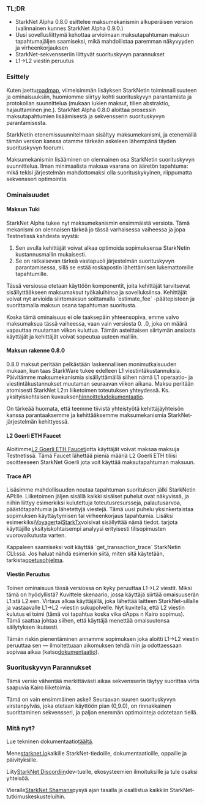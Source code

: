 ### TL;DR

* StarkNet Alpha 0.8.0 esittelee maksumekanismin alkuperäisen version (valinnainen kunnes StarkNet Alpha 0.9.0.)
* Uusi sovellusliittymä kehottaa arvioimaan maksutapahtuman maksun tapahtumajäljen saamiseksi, mikä mahdollistaa paremman näkyvyyden ja virheenkorjauksen
* StarkNet-sekvensseriin liittyvät suorituskyvyn parannukset
* L1→L2 viestin peruutus

### Esittely

Kuten jaettu[roadmap](https://www.notion.so/starkware/StarkNet-Alpha-Features-Tentative-Roadmap-f2b8f5f25a2d4d1cb3265fb82a098c51), viimeisimmän lisäyksen StarkNetin toiminnallisuuteen ja ominaisuuksiin, huomiomme siirtyy kohti suorituskyvyn parantamista ja protokollan suunnittelua (mukaan lukien maksut, tilien abstraktio, hajauttaminen jne.). StarkNet Alpha 0.8.0 aloittaa prosessin maksutapahtumien lisäämisestä ja sekvensserin suorituskyvyn parantamisesta.

StarkNetin etenemissuunnitelmaan sisältyy maksumekanismi, ja etenemällä tämän version kanssa otamme tärkeän askeleen lähempänä täyden suorituskyvyn foorumi.

Maksumekanismin lisääminen on olennainen osa StarkNetin suorituskyvyn suunnittelua. Ilman minimaalista maksua vaarana on ääretön tapahtuma: mikä tekisi järjestelmän mahdottomaksi olla suorituskykyinen, riippumatta sekvensseri optimointia.

### Ominaisuudet

#### Maksun Tuki

StarkNet Alpha tukee nyt maksumekanismin ensimmäistä versiota. Tämä mekanismi on olennaisen tärkeä jo tässä varhaisessa vaiheessa ja jopa Testnetissä kahdesta syystä:

1. Sen avulla kehittäjät voivat alkaa optimoida sopimuksensa StarkNetin kustannusmallin mukaisesti.
2. Se on ratkaisevan tärkeä vastapuoli järjestelmän suorituskyvyn parantamisessa, sillä se estää roskapostin lähettämisen lukemattomille tapahtumille.

Tässä versiossa otetaan käyttöön komponentit, joita kehittäjät tarvitsevat sisällyttääkseen maksumaksut työkaluihinsa ja sovelluksiinsa. Kehittäjät voivat nyt arvioida siirtomaksun soittamalla \`estimate_fee\` -päätepisteen ja suorittamalla maksun osana tapahtuman suoritusta.

Koska tämä ominaisuus ei ole taaksepäin yhteensopiva, emme valvo maksumaksua tässä vaiheessa, vaan vain versiosta 0. .0, joka on määrä vapauttaa muutaman viikon kuluttua. Tämän asteittaisen siirtymän ansiosta käyttäjät ja kehittäjät voivat sopeutua uuteen malliin.

#### Maksun rakenne 0.8.0

0.8.0 maksut peritään pelkästään laskennallisen monimutkaisuuden mukaan, kun taas StarkWare tukee edelleen L1 viestintäkustannuksia. Päivitämme maksumekanismia sisällyttämällä siihen nämä L1 operaatio- ja viestintäkustannukset muutaman seuraavan viikon aikana. Maksu peritään atomisesti StarkNet L2:n liiketoimen toteutuksen yhteydessä. Ks. yksityiskohtaisen kuvauksen[hinnoitteludokumentaatio](https://starknet.io/documentation/fee-mechanism/).

On tärkeää huomata, että teemme tiivistä yhteistyötä kehittäjäyhteisön kanssa parantaaksemme ja kehittääksemme maksumekanismia StarkNet-järjestelmän kehittyessä.

#### L2 Goerli ETH Faucet

Aloitimme[L2 Goerli ETH Faucet](https://faucet.goerli.starknet.io/)jotta käyttäjät voivat maksaa maksuja Testnetissä. Tämä Faucet lähettää pieniä määriä L2 Goerli ETH tiliisi osoitteeseen StarkNet Goerli jota voit käyttää maksutapahtuman maksuun.

#### Trace API

Lisäsimme mahdollisuuden noutaa tapahtuman suorituksen jälki StarkNetin API:lle. Liiketoimen jäljen sisällä kaikki sisäiset puhelut ovat näkyvissä, ja niihin liittyy esimerkiksi kulutettuja toteutusresursseja, palautusarvoa, päästötapahtumia ja lähetettyjä viestejä. Tämä uusi puhelu yksinkertaistaa sopimuksen käyttäytymisen tai virheenkorjaus tapahtumia. Lisäksi esimerkiksi[Voyager](https://voyager.online/)tai[StarkTx](https://starktx.info/)voisivat sisällyttää nämä tiedot. tarjota käyttäjille yksityiskohtaisempi analyysi erityisesti tilisopimusten vuorovaikutusta varten.

Kappaleen saamiseksi voit käyttää \`get_transaction_trace\` StarkNetin CLI:ssä. Jos haluat nähdä esimerkin siitä, miten sitä käytetään, tarkista[opetusohjelma](https://www.cairo-lang.org/docs/hello_starknet/cli.html?#get-transaction-trace).

#### Viestin Peruutus

Toinen ominaisuus tässä versiossa on kyky peruuttaa L1→L2 viestit. Miksi tämä on hyödyllistä? Kuvittele skenaario, jossa käyttäjä siirtää omaisuuserän L1:stä L2:een. Virtaus alkaa käyttäjällä, joka lähettää laitteen StarkNet-sillalle ja vastaavalle L1→L2 -viestin sukupolvelle. Nyt kuvitella, että L2 viestin kulutus ei toimi (tämä voi tapahtua koska vika dApps n Kairo sopimus). Tämä saattaa johtaa siihen, että käyttäjä menettää omaisuutensa säilytyksen ikuisesti.

Tämän riskin pienentäminen annamme sopimuksen joka aloitti L1→L2 viestin peruuttaa sen — ilmoitettuaan aikomuksen tehdä niin ja odottaessaan sopivaa aikaa (katso[dokumentaatio](https://starknet.io/l1-l2-messaging/#cancellation)).

### Suorituskyvyn Parannukset

Tämä versio vähentää merkittävästi aikaa sekvensserin täytyy suorittaa virta saapuvia Kairo liiketoimia.

Tämä on vain ensimmäinen askel! Seuraavan suuren suorituskyvyn virstanpylväs, joka otetaan käyttöön pian (0,9.0), on rinnakkainen suorittaminen sekvensseri, ja paljon enemmän optimointeja odotetaan tiellä.

### Mitä nyt?

Lue tekninen dokumentaatio[täältä](https://starknet.io/documentation/fee-mechanism/).

Mene[starknet.io](https://starknet.io/)kaikille StarkNet-tiedoille, dokumentaatioille, oppaille ja päivityksille.

Liity[StarkNet Discordiin](https://discord.gg/uJ9HZTUk2Y)dev-tuelle, ekosysteemien ilmoituksille ja tule osaksi yhteisöä.

Vieraile[StarkNet Shamans](https://community.starknet.io/)pysyä ajan tasalla ja osallistua kaikkiin StarkNet-tutkimuskeskusteluihin.